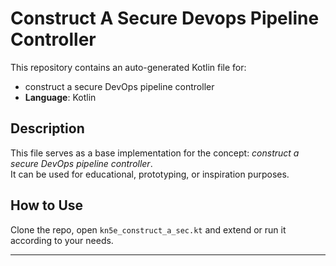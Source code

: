 # Construct A Secure Devops Pipeline Controller

This repository contains an auto-generated Kotlin file for:

- construct a secure DevOps pipeline controller
- **Language**: Kotlin

## Description

This file serves as a base implementation for the concept: *construct a secure DevOps pipeline controller*.  
It can be used for educational, prototyping, or inspiration purposes.

## How to Use

Clone the repo, open `kn5e_construct_a_sec.kt` and extend or run it according to your needs.

---



